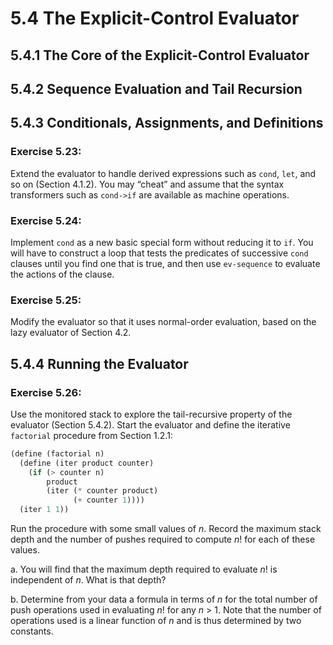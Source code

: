 # 5.4 The Explicit-Control Evaluator

## 5.4.1 The Core of the Explicit-Control Evaluator

## 5.4.2 Sequence Evaluation and Tail Recursion

## 5.4.3 Conditionals, Assignments, and Definitions

### Exercise 5.23:

Extend the evaluator to handle derived expressions such as `cond`, `let`, and so on (Section 4.1.2). You may “cheat” and assume that the syntax transformers such as `cond->if` are available as machine operations.

### Exercise 5.24:

Implement `cond` as a new basic special form without reducing it to `if`. You will have to construct a loop that tests the predicates of successive `cond` clauses until you find one that is true, and then use `ev-sequence` to evaluate the actions of the clause.

### Exercise 5.25:

Modify the evaluator so that it uses normal-order evaluation, based on the lazy evaluator of Section 4.2.

## 5.4.4 Running the Evaluator

### Exercise 5.26:

Use the monitored stack to explore the tail-recursive property of the evaluator (Section 5.4.2). Start the evaluator and define the iterative `factorial` procedure from Section 1.2.1:

```scheme
(define (factorial n)
  (define (iter product counter)
    (if (> counter n)
        product
        (iter (* counter product)
              (+ counter 1))))
  (iter 1 1))
```

Run the procedure with some small values of *n*. Record the maximum stack depth and the number of pushes required to compute *n*! for each of these values.

a. You will find that the maximum depth required to evaluate *n*! is independent of *n*. What is that depth?

b. Determine from your data a formula in terms of *n* for the total number of push operations used in evaluating *n*! for any *n* > 1. Note that the number of operations used is a linear function of *n* and is thus determined by two constants. 
